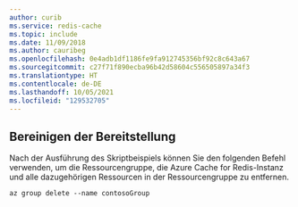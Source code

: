 ```yaml
---
author: curib
ms.service: redis-cache
ms.topic: include
ms.date: 11/09/2018
ms.author: cauribeg
ms.openlocfilehash: 0e4adb1df1186fe9fa912745356bf92c8c643a67
ms.sourcegitcommit: c27f71f890ecba96b42d58604c556505897a34f3
ms.translationtype: HT
ms.contentlocale: de-DE
ms.lasthandoff: 10/05/2021
ms.locfileid: "129532705"
---
```

## <a name="clean-up-deployment"></a>Bereinigen der Bereitstellung 

Nach der Ausführung des Skriptbeispiels können Sie den folgenden Befehl verwenden, um die Ressourcengruppe, die Azure Cache for Redis-Instanz und alle dazugehörigen Ressourcen in der Ressourcengruppe zu entfernen.

```azurecli
az group delete --name contosoGroup
```
